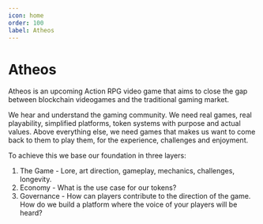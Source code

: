 ```yaml
---
icon: home
order: 100
label: Atheos
---
```

# Atheos
Atheos is an upcoming Action RPG video game that aims to close the gap between blockchain videogames and the traditional gaming market. 

We hear and understand the gaming community.  We need real games, real playability, simplified platforms, token systems with purpose and actual values. 
Above everything else, we need games that makes us want to come back to them to play them, for the experience, challenges and enjoyment.

To achieve this we base our foundation in three layers: 

1) The Game - Lore, art direction, gameplay, mechanics, challenges, longevity.
2) Economy - What is the use case for our tokens?
3) Governance - How can players contribute to the direction of the game. How do we build a platform where the voice of your players will be heard?





